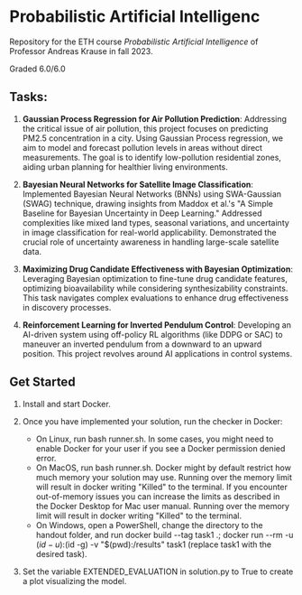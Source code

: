 # Probabilistic Artificial Intelligenc

Repository for the ETH course _Probabilistic Artificial Intelligence_ of Professor Andreas Krause in fall 2023. 

Graded 6.0/6.0

## Tasks:
1. __Gaussian Process Regression for Air Pollution Prediction__: Addressing the critical issue of air pollution, this project focuses on predicting PM2.5 concentration in a city. Using Gaussian Process regression, we aim to model and forecast pollution levels in areas without direct measurements. The goal is to identify low-pollution residential zones, aiding urban planning for healthier living environments.

2. __Bayesian Neural Networks for Satellite Image Classification__: Implemented Bayesian Neural Networks (BNNs) using SWA-Gaussian (SWAG) technique, drawing insights from Maddox et al.'s "A Simple Baseline for Bayesian Uncertainty in Deep Learning." Addressed complexities like mixed land types, seasonal variations, and uncertainty in image classification for real-world applicability. Demonstrated the crucial role of uncertainty awareness in handling large-scale satellite data.

3. __Maximizing Drug Candidate Effectiveness with Bayesian Optimization__: Leveraging Bayesian optimization to fine-tune drug candidate features, optimizing bioavailability while considering synthesizability constraints. This task navigates complex evaluations to enhance drug effectiveness in discovery processes.

4. __Reinforcement Learning for Inverted Pendulum Control__: Developing an AI-driven system using off-policy RL algorithms (like DDPG or SAC) to maneuver an inverted pendulum from a downward to an upward position. This project revolves around AI applications in control systems.

## Get Started

1. Install and start Docker.
   
2. Once you have implemented your solution, run the checker in Docker:
   - On Linux, run bash runner.sh. In some cases, you might need to enable Docker for your user if you see a Docker permission denied error.
   - On MacOS, run bash runner.sh. Docker might by default restrict how much memory your solution may use. Running over the memory limit will result in docker writing "Killed" to the terminal. If you encounter out-of-memory issues you can increase the limits as described in the Docker Desktop for Mac user manual. Running over the memory limit will result in docker writing "Killed" to the terminal.
   - On Windows, open a PowerShell, change the directory to the handout folder, and run docker build --tag task1 .; docker run --rm -u $(id -u):$(id -g) -v "$(pwd):/results" task1 (replace task1 with the desired task).

3. Set the variable EXTENDED_EVALUATION in solution.py to True to create a plot visualizing the model.
